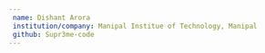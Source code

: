 ```yaml
---
 name: Dishant Arora
 institution/company: Manipal Institue of Technology, Manipal
 github: Supr3me-code
---
```

